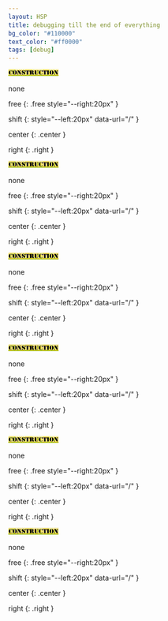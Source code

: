 ```yaml
---
layout: HSP
title: debugging till the end of everything
bg_color: "#110000"
text_color: "#ff0000"
tags: [debug]
---
```


<img src="/user_resources/images/under construction short.png">

none

free
{: .free style="--right:20px" }

shift
{: style="--left:20px" data-url="/" }

center
{: .center }

right
{: .right }

<div style="--bgcol:#001111; --txcol:#00ffff;">
<img src="/user_resources/images/under construction short.png">

none

free
{: .free style="--right:20px" }

shift
{: style="--left:20px" data-url="/" }

center
{: .center }

right
{: .right }
</div>

<div class="free" style="--right:20px; --bgcol:#001100; --txcol:#00ff00;">
<img src="/user_resources/images/under construction short.png">

none

free
{: .free style="--right:20px" }

shift
{: style="--left:20px" data-url="/" }

center
{: .center }

right
{: .right }
</div>

<div style="--left:20px; --bgcol:#000011; --txcol:#0000ff;" data-url="/">
<img src="/user_resources/images/under construction short.png">

none

free
{: .free style="--right:20px" }

shift
{: style="--left:20px" data-url="/" }

center
{: .center }

right
{: .right }
</div>

<div class="center" style="--bgcol:#111100; --txcol:#ffff00;">
<img src="/user_resources/images/under construction short.png">

none

free
{: .free style="--right:20px" }

shift
{: style="--left:20px" data-url="/" }

center
{: .center }

right
{: .right }
</div>

<div class="right" style="--bgcol:#110011; --txcol:#ff00ff;">
<img src="/user_resources/images/under construction short.png">

none

free
{: .free style="--right:20px" }

shift
{: style="--left:20px" data-url="/" }

center
{: .center }

right
{: .right }
</div>